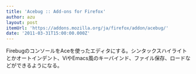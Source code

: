 ```yaml
---
title: 'Acebug :: Add-ons for Firefox'
author: azu
layout: post
itemUrl: 'https://addons.mozilla.org/ja/firefox/addon/acebug/'
date: '2011-03-31T15:00:00.000Z'
---
```

FirebugのコンソールをAceを使ったエディタにする。シンタックスハイライトとかオートインデント、ViやEmacs風のキーバインド、ファイル保存、ロードなどができるようになる。

